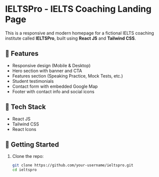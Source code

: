 # IELTSPro - IELTS Coaching Landing Page

This is a responsive and modern homepage for a fictional IELTS coaching institute called **IELTSPro**, built using **React JS** and **Tailwind CSS**.

## 📌 Features

- Responsive design (Mobile & Desktop)
- Hero section with banner and CTA
- Features section (Speaking Practice, Mock Tests, etc.)
- Student testimonials
- Contact form with embedded Google Map
- Footer with contact info and social icons

## 🔧 Tech Stack

- React JS
- Tailwind CSS
- React Icons

## 🚀 Getting Started

1. Clone the repo:
   ```bash
   git clone https://github.com/your-username/ieltspro.git
   cd ieltspro
